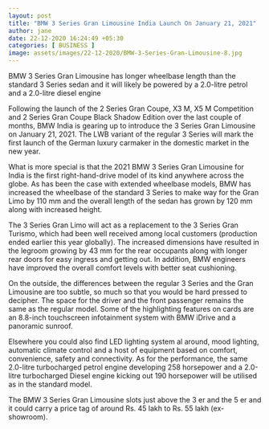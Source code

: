 ```yaml
---
layout: post
title: "BMW 3 Series Gran Limousine India Launch On January 21, 2021"
author: jane 
date: 22-12-2020 16:24:49 +05:30 
categories: [ BUSINESS ] 
image: assets/images/22-12-2020/BMW-3-Series-Gran-Limousine-8.jpg
---
```

BMW 3 Series Gran Limousine has longer wheelbase length than the standard 3 Series sedan and it will likely be powered by a 2.0-litre petrol and a 2.0-litre diesel engine

Following the launch of the 2 Series Gran Coupe, X3 M, X5 M Competition and 2 Series Gran Coupe Black Shadow Edition over the last couple of months, BMW India is gearing up to introduce the 3 Series Gran Limousine on January 21, 2021. The LWB variant of the regular 3 Series will mark the first launch of the German luxury carmaker in the domestic market in the new year.

What is more special is that the 2021 BMW 3 Series Gran Limousine for India is the first right-hand-drive model of its kind anywhere across the globe. As has been the case with extended wheelbase models, BMW has increased the wheelbase of the standard 3 Series to make way for the Gran Limo by 110 mm and the overall length of the sedan has grown by 120 mm along with increased height.

The 3 Series Gran Limo will act as a replacement to the 3 Series Gran Turismo, which had been well received among local customers (production ended earlier this year globally). The increased dimensions have resulted in the legroom growing by 43 mm for the rear occupants along with longer rear doors for easy ingress and getting out. In addition, BMW engineers have improved the overall comfort levels with better seat cushioning.



On the outside, the differences between the regular 3 Series and the Gran Limousine are too subtle, so much so that you would be hard pressed to decipher. The space for the driver and the front passenger remains the same as the regular model. Some of the highlighting features on cards are an 8.8-inch touchscreen infotainment system with BMW iDrive and a panoramic sunroof.

Elsewhere you could also find LED lighting system al around, mood lighting, automatic climate control and a host of equipment based on comfort, convenience, safety and connectivity. As for the performance, the same 2.0-litre turbocharged petrol engine developing 258 horsepower and a 2.0-litre turbocharged Diesel engine kicking out 190 horsepower will be utilised as in the standard model.



The BMW 3 Series Gran Limousine slots just above the 3 er and the 5 er and it could carry a price tag of around Rs. 45 lakh to Rs. 55 lakh (ex-showroom).

